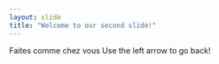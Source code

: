 ```yaml
---
layout: slide
title: "Welcome to our second slide!"
---
```

Faites comme chez vous
Use the left arrow to go back!
